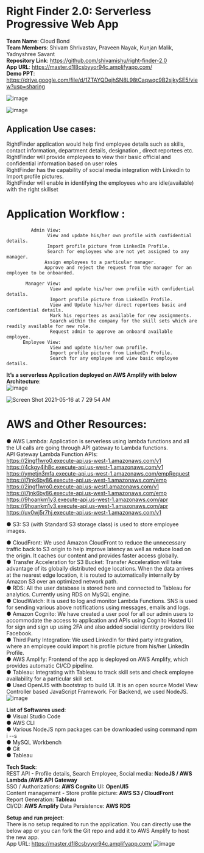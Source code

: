 
# Right Finder 2.0: Serverless Progressive Web App   
**Team Name**: Cloud Bond  
**Team Members**: Shivam Shrivastav, Praveen Nayak, Kunjan Malik, Yadnyshree Savant  
**Repository Link**: https://github.com/shivamishu/right-finder-2.0  
**App URL**: https://master.d1l8csbyyor94c.amplifyapp.com/  
**Demo PPT**:
https://drive.google.com/file/d/1ZTAYQDejhSN8L98tCaqwqc9B2sjkySE5/view?usp=sharing

![image](https://user-images.githubusercontent.com/70448345/118405402-683ad300-b695-11eb-8712-98de9c8a6d27.png)

![image](https://user-images.githubusercontent.com/24988178/118391798-03c33980-b5eb-11eb-9221-b0c894bfb337.png)


## Application Use cases:
RightFinder application would help find employee details such as skills, contact information, department details, designation , direct reportees etc.   
RightFinder will provide employees to view their basic official and confidential information based on user roles  
RightFinder has the capability of social media integration with LinkedIn to Import profile pictures.  
RightFinder will enable in identifying the employees who are idle(available) with the right skillset  

# Application Workflow : 
             Admin View: 
                   View and update his/her own profile with confidential details.
                   Import profile picture from LinkedIn Profile.
                   Search for employees who are not yet assigned to any manager.
                  Assign employees to a particular manager.
                  Approve and reject the request from the manager for an employee to be onboarded.
            
           Manager View:
                    View and update his/her own profile with confidential details.
                    Import profile picture from LinkedIn Profile.
                    View and Update his/her direct reportees basic and confidential details.
                    Mark his reportees as available for new assignments.
                    Search within the company for the skill sets which are readily available for new role.
                    Request admin to approve an onboard available employee.
          Employee View:
                    View and update his/her own profile.
                    Import profile picture from LinkedIn Profile.
                    Search for any employee and view basic employee details.
                    
                    
         
         
  **It’s a serverless Application deployed on AWS Amplify with below Architecture**:   
![image](https://user-images.githubusercontent.com/70448345/118405428-80aaed80-b695-11eb-8b01-103286e74a32.png)



  ![Screen Shot 2021-05-16 at 7 29 54 AM](https://user-images.githubusercontent.com/68475402/118404510-1740c580-b628-11eb-8545-2cb804d78f4b.png)

                    
                    
# AWS and Other Resources: 

● AWS Lambda: Application is serverless using lambda functions and all the UI calls are going through API gateway to Lambda functions.  
API Gateway Lambda Function APIs:  
https://2ingf1wro0.execute-api.us-west-1.amazonaws.com/v1  
https://4ckgy4jh8c.execute-api.us-west-1.amazonaws.com/v1  
https://ymetjn3mfa.execute-api.us-west-1.amazonaws.com/empRequest  
https://j7jnk6by86.execute-api.us-west-1.amazonaws.com/emp  
https://2ingf1wro0.execute-api.us-west1.amazonaws.com/v1  
https://j7jnk6by86.execute-api.us-west-1.amazonaws.com/emp  
https://9hoankm1y3.execute-api.us-west-1.amazonaws.com/apr  
https://9hoankm1y3.execute-api.us-west-1.amazonaws.com/apr  
https://uv0wj5r7hj.execute-api.us-west-1.amazonaws.com/v1  

● S3: S3 (with Standard S3 storage class) is used to store employee images.  

● CloudFront: We used Amazon CloudFront to reduce the unnecessary traffic back to S3
origin to help improve latency as well as reduce load on the origin. It caches our content
and provides faster access globally.   
● Transfer Acceleration for S3 Bucket: Transfer Acceleration will take advantage of its
globally distributed edge locations. When the data arrives at the nearest edge location, it
is routed to automatically internally by Amazon S3 over an optimized network path.  
● RDS: All the user database is stored here and connected to Tableau for analytics.  Currently using RDS on MySQL engine.    
● CloudWatch: It is used to log and monitor Lambda Functions.  SNS is used for sending various above notifications using messages, emails and logs.    
● Amazon Cognito: We have created a user pool for all our admin users to accommodate the access to application and APIs using Cognito Hosted UI for sign and sign up using 2FA and also added social identity providers like Facebook.  
● Third Party Integration: We used LinkedIn for third party integration, where an employee could import his profile picture from his/her LinkedIn Profile.  
● AWS Amplify: Frontend of the app is deployed on AWS Amplify, which provides automatic CI/CD pipeline.  
● Tableau: Integrating with Tableau to track skill sets and check employee availability for a particular skill set.  
● Used OpenUI5 with bootstrap to build UI. It is an open source Model View Controller based JavaScript Framework. For Backend, we used NodeJS.  
![image](https://user-images.githubusercontent.com/70448345/118405454-a1734300-b695-11eb-9e8c-e44d0df99277.png)



**List of Softwares used**:  
● Visual Studio Code   
● AWS CLI   
● Various NodeJS npm packages can be downloaded using command npm i --s  
● MySQL Workbench  
● Git  
● Tableau  

**Tech Stack**:  
REST API - Profile details, Search Employee, Social media: **NodeJS / AWS Lambda /AWS API Gateway**  
SSO / Authorizations: **AWS Cognito** 
UI: **OpenUI5**  
Content management - Store profile picture: **AWS S3 / CloudFront**  
Report Generation: **Tableau**  
CI/CD: **AWS Amplify** 
Data Persistence: **AWS RDS**  

**Setup and run project**:  
There is no setup required to run the application. You can directly use the below app or you can fork the Git repo and add it to AWS Amplify to host the new app.  
App URL: https://master.d1l8csbyyor94c.amplifyapp.com/
![image](https://user-images.githubusercontent.com/70448345/118405476-ba7bf400-b695-11eb-8965-fa6fbebee6d5.png)


